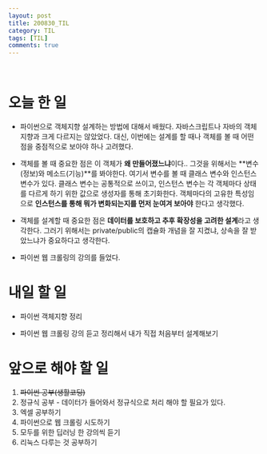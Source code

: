 ```yaml
---
layout: post
title: 200830_TIL
category: TIL
tags: [TIL]
comments: true
---
```


<br>

# 오늘 한 일

- 파이썬으로 객체지향 설계하는 방법에 대해서 배웠다. 자바스크립트나 자바의 객체지향과 크게 다르지는 않았었다. 대신, 이번에는 설계를 할 때나 객체를 볼 때 어떤 점을 중점적으로 보아야 하나 고려했다.

- 객체를 볼 때 중요한 점은 이 객체가 **왜 만들어졌느냐**이다.. 그것을 위해서는 **변수(정보)와 메소드(기능)**를 봐야한다. 여기서 변수를 볼 때 클래스 변수와 인스턴스 변수가 있다. 클래스 변수는 공통적으로 쓰이고, 인스턴스 변수는 각 객체마다 상태를 다르게 하기 위한 값으로 생성자를 통해 초기화한다. 객체마다의 고유한 특성임으로 **인스턴스를 통해 뭐가 변화되는지를 먼저 눈여겨 보아야** 한다고 생각했다.

- 객체를 설계할 때 중요한 점은 **데이터를 보호하고 추후 확장성을 고려한 설계**라고 생각한다. 그러기 위해서는 private/public의 캡슐화 개념을 잘 지켰냐, 상속을 잘 받았느냐가 중요하다고 생각한다.

- 파이썬 웹 크롤링의 강의를 들었다.

# 내일 할 일

- 파이썬 객체지향 정리

- 파이썬 웹 크롤링 강의 듣고 정리해서 내가 직접 처음부터 설계해보기

# 앞으로 해야 할 일

1. ~~파이썬 공부(생활코딩)~~
2. 정규식 공부 - 데이터가 들어와서 정규식으로 처리 해야 할 필요가 있다.
3. 엑셀 공부하기
4. 파이썬으로 웹 크롤링 시도하기
5. 모두를 위한 딥러닝 한 강의씩 듣기
6. 리눅스 다루는 것 공부하기


